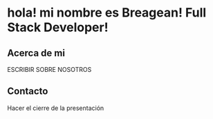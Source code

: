 # hola! mi nombre es Breagean! Full Stack Developer!

## Acerca de mi

ESCRIBIR SOBRE NOSOTROS

## Contacto

Hacer el cierre de la presentación
